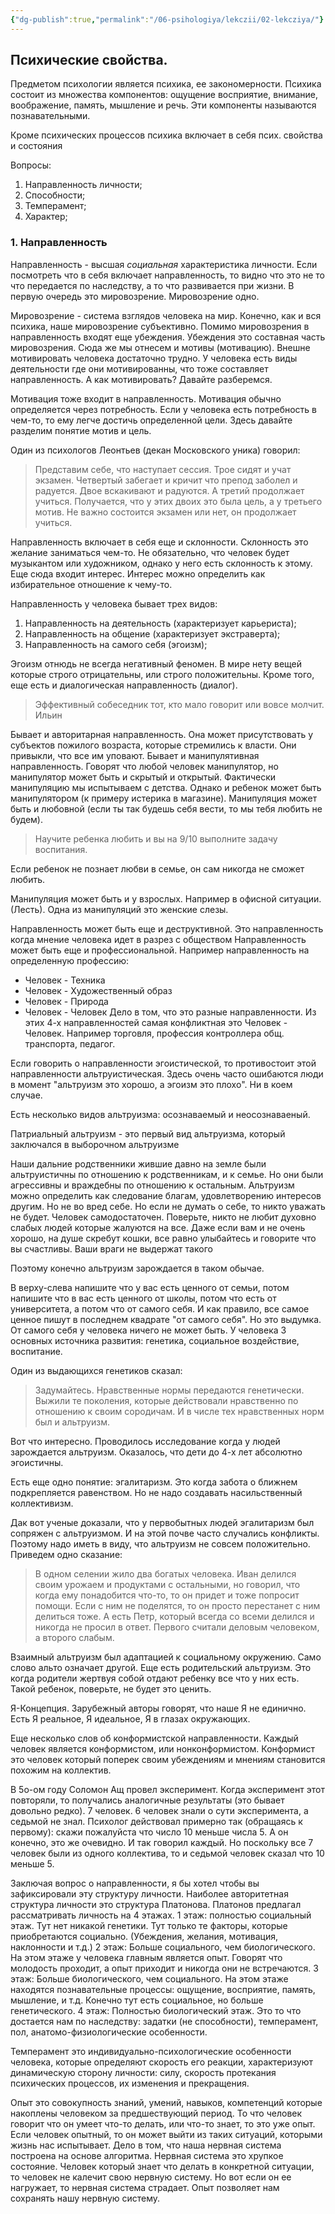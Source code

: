 ```yaml
---
{"dg-publish":true,"permalink":"/06-psihologiya/lekczii/02-lekcziya/"}
---
```


## Психические свойства.

Предметом психологии является психика, ее закономерности. 
Психика состоит из множества компонентов: ощущение восприятие, внимание, воображение, память, мышление и речь.
Эти компоненты называются познавательными.

Кроме психических процессов психика включает в себя псих. свойства и состояния

Вопросы:
1. Направленность личности;
2. Способности;
3. Темперамент;
4. Характер;

### 1. Направленность

Направленность - высшая _социальная_ характеристика личности. Если посмотреть что в себя включает направленность, то видно что это не то что передается по наследству, а то что развивается при жизни. В первую очередь это мировозрение. Мировозрение одно.

Мировозрение - система взглядов человека на мир. Конечно, как и вся психика, наше мировозрение субъективно. Помимо мировозрения в направленность входят еще убеждения. Убеждения это составная часть мировозрения. Сюда же мы отнесем и мотивы (мотивацию). Внешне мотивировать человека достаточно трудно. У человека есть виды деятельности где они мотивированны, что тоже составляет направленность. А как мотивировать? Давайте разберемся.

Мотивация тоже входит в направленность. Мотивация обычно определяется через потребность. Если у человека есть потребность в чем-то, то ему легче достичь определенной цели. Здесь давайте разделим понятие мотив и цель.

Один из психологов Леонтьев (декан Московского уника) говорил:

> Представим себе, что наступает сессия. Трое сидят и учат экзамен. Четвертый забегает и кричит что препод заболел и радуется. Двое вскакивают и радуются. А третий продолжает учиться. Получается, что у этих двоих это была цель, а у третьего мотив. Не важно состоится экзамен или нет, он продолжает учиться.

Направленность включает в себя еще и склонности. Склонность это желание заниматься чем-то. Не обязательно, что человек будет музыкантом или художником, однако у него есть склонность к этому. Еще сюда входит интерес. Интерес можно определить как избирательное отношение к чему-то. 

Направленность у человека бывает трех видов:
1. Направленность на деятельность (характеризует карьериста);
2. Направленность на общение (характеризует экстраверта);
3. Направленность на самого себя (эгоизм);

Эгоизм отнюдь не всегда негативный феномен. В мире нету вещей которые строго отрицательны, или строго положительны. Кроме того, еще есть и диалогическая направленность (диалог).

> Эффективный собеседник тот, кто мало говорит или вовсе молчит.
> Ильин

Бывает и авторитарная направленность. Она может присутствовать у субъектов пожилого возраста, которые стремились к власти. Они привыкли, что все им уповают. Бывает и манипулятивная направленность. Говорят что любой человек манипулятор, но манипулятор может быть и скрытый и открытый. Фактически манипуляцию мы испытываем с детства. Однако и ребенок может быть манипулятором (к примеру истерика в магазине).
Манипуляция может быть и любовной (если ты так будешь себя вести, то мы тебя любить не будем).

> Научите ребенка любить и вы на 9/10 выполните задачу воспитания.

Если ребенок не познает любви в семье, он сам никогда не сможет любить.

Манипуляция может быть и у взрослых. Например в офисной ситуации. (Лесть). Одна из манипуляций это женские слезы.

Направленность может быть еще и деструктивной. Это направленность когда мнение человека идет в разрез с обществом
Направленность может быть еще и профессиональной. Например направленность на определенную профессию:
- Человек - Техника
- Человек - Художественный образ
- Человек - Природа
- Человек - Человек
Дело в том, что это разные направленности. Из этих 4-х направленностей самая конфликтная это Человек - Человек.
Например торговля, профессия контроллера общ. транспорта, педагог.

Если говорить о направленности эгоистической, то противостоит этой направленности альтруистическая. Здесь очень часто ошибаются люди в момент "альтруизм это хорошо, а эгоизм это плохо". Ни в коем случае.

Есть несколько видов альтруизма: осознаваемый и неосознаваеный.

Патриальный альтруизм - это первый вид альтруизма, который заключался в выборочном альтруизме

Наши дальние родственники жившие давно на земле были альтруистичны по отношению к родственникам, и к семье. Но они были агрессивны и враждебны по отношению к остальным.
Альтруизм можно определить как следование благам, удовлетворению интересов другим. Но не во вред себе. 
Но если не думать о себе, то никто уважать не будет. Человек самодостаточен. Поверьте, никто не любит духовно слабых людей которые жалуются на все. Даже если вам и не очень хорошо, на душе скребут кошки, все равно улыбайтесь и говорите что вы счастливы. Ваши враги не выдержат такого

Поэтому конечно альтруизм зарождается в таком обычае.

В верху-слева напишите что у вас есть ценного от семьи, потом напишите что в вас есть ценного от школы, потом что есть от университета, а потом что от самого себя. И как правило, все самое ценное пишут в последнем квадрате "от самого себя". Но это выдумка. От самого себя у человека ничего не может быть.
У человека 3 основных источника развития: генетика, социальное воздействие, воспитание.

Один из выдающихся генетиков сказал:
> Задумайтесь. Нравственные нормы передаются генетически. Выжили те поколения, которые действовали нравственно по отношению к своим сородичам. И в числе тех нравственных норм был и альтруизм.

Вот что интересно. Проводилось исследование когда у людей зарождается альтруизм. Оказалось, что дети до 4-х лет абсолютно эгоистичны.

Есть еще одно понятие: эгалитаризм. Это когда забота о ближнем подкрепляется равенством. Но не надо создавать насильственный коллективизм.

Дак вот ученые доказали, что у первобытных людей эгалитаризм был сопряжен с альтруизмом. И на этой почве часто случались конфликты. Поэтому надо иметь в виду, что альтруизм не совсем положительно. Приведем одно сказание:

> В одном селении жило два богатых человека. Иван делился своим урожаем и продуктами с остальными, но говорил, что когда ему понадобится что-то, то он придет и тоже попросит помощи. Если с ним не поделятся, то он просто перестанет с ним делиться тоже. А есть Петр, который всегда со всеми делился и никогда не просил в ответ. Первого считали деловым человеком, а второго слабым.

Взаимный альтруизм был адаптацией к социальному окружению. 
Само слово альто означает другой. Еще есть родительский альтруизм. Это когда родители жертвуя собой отдают ребенку все что у них есть. Такой ребенок, поверьте, не будет это ценить. 

Я-Концепция. Зарубежный авторы говорят, что наше Я не единично. Есть Я реальное, Я идеальное, Я в глазах окружающих.

Еще несколько слов об конформистской направленности. Каждый человек является конформистом, или нонконформистом. Конформист это человек который поперек своим убеждениям и мнениям становится похожим на коллектив. 

В 5о-ом году Соломон Ащ провел эксперимент. Когда эксперимент этот повторяли, то получались аналогичные результаты (это бывает довольно редко). 7 человек. 6 человек знали о сути эксперимента, а седьмой не знал. Психолог действовал примерно так (обращаясь к первому): скажи пожалуйста что число 10 меньше числа 5. А он конечно, это же очевидно. И так говорил каждый. Но поскольку все 7 человек были из одного коллектива, то и седьмой человек сказал что 10 меньше 5.

Заключая вопрос о направленности, я бы хотел чтобы вы зафиксировали эту структуру личности. Наиболее авторитетная структура личности это структура Платонова. Платонов предлагал рассматривать личность на 4 этажах.
1 этаж: полностью социальный этаж. Тут нет никакой генетики. Тут только те факторы, которые приобретаются социально. (Убеждения, желания, мотивация, наклонности и т.д.)
2 этаж: Больше социального, чем биологического. На этом этаже у человека главным является опыт. Говорят что молодость проходит, а опыт приходит и никогда они не встречаются.
3 этаж: Больше биологического, чем социального. На этом этаже находятся познавательные процессы: ощущение, восприятие, память, мышление, и т.д. Конечно тут есть социальное, но больше генетического.
4 этаж: Полностью биологический этаж. Это то что достается нам по наследству: задатки (не способности), темперамент, пол, анатомо-физиологические особенности.

Темперамент это индивидуально-психологические особенности человека, которые определяют скорость его реакции, характеризуют динамическую сторону личности: силу, скорость протекания психических процессов, их изменения и прекращения.

Опыт это совокупность знаний, умений, навыков, компетенций которые накоплены человеком за предшествующий период. То что человек говорит что он умеет что-то делать, или что-то знает, то это уже опыт. Если человек опытный, то он может выйти из таких ситуаций, которыми жизнь нас испытывает. Дело в том, что наша нервная система построена на основе алгоритма. Нервная система это хрупкое состояние. Человек который знает что делать в конкретной ситуации, то человек не калечит свою нервную систему. Но вот если он ее нагружает, то нервная система страдает. Опыт позволяет нам сохранять нашу нервную систему.